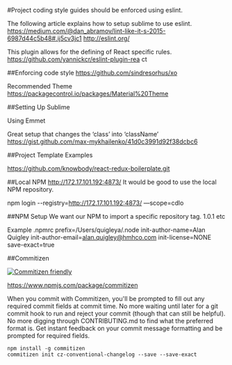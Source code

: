 #Project coding style guides  should be enforced using eslint.

The following article explains how to setup sublime to use eslint.
https://medium.com/@dan_abramov/lint-like-it-s-2015-6987d44c5b48#.ij5cv3jc1
http://eslint.org/

This plugin allows for the defining of React specific rules.
https://github.com/yannickcr/eslint-plugin-rea     ct

##Enforcing code style
https://github.com/sindresorhus/xo

Recommended Theme
https://packagecontrol.io/packages/Material%20Theme

##Setting Up Sublime

Using Emmet

Great setup that changes the ‘class’ into ‘className’
https://gist.github.com/max-mykhailenko/41d0c3991d92f38dcbc6

##Project Template Examples

https://github.com/knowbody/react-redux-boilerplate.git

##Local NPM
http://172.17.101.192:4873/
It would be good to use the local NPM repository.

npm login --registry=http://172.17.101.192:4873/ —scope=cdlo

##NPM Setup
We want our NPM to import a specific repository tag. 1.0.1 etc

Example .npmrc
prefix=/Users/quigleya/.node
init-author-name=Alan Quigley
init-author-email=alan.quigley@hmhco.com
init-license=NONE
save-exact=true

##Commitizen 

[![Commitizen friendly](https://img.shields.io/badge/commitizen-friendly-brightgreen.svg)](http://commitizen.github.io/cz-cli/)

https://www.npmjs.com/package/commitizen

When you commit with Commitizen, you'll be prompted to fill out any required commit fields at commit time. No more waiting until later for a git commit hook to run and reject your commit (though that can still be helpful). No more digging through CONTRIBUTING.md to find what the preferred format is. Get instant feedback on your commit message formatting and be prompted for required fields.
```
npm install -g commitizen
commitizen init cz-conventional-changelog --save --save-exact
```
